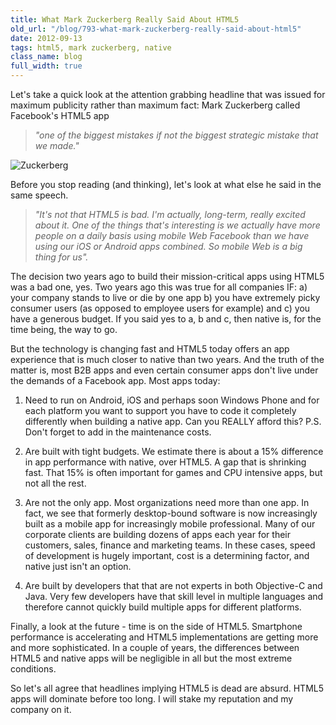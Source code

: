 ```yaml
---
title: What Mark Zuckerberg Really Said About HTML5
old_url: "/blog/793-what-mark-zuckerberg-really-said-about-html5"
date: 2012-09-13
tags: html5, mark zuckerberg, native
class_name: blog
full_width: true
---
```


Let's take a quick look at the attention grabbing headline that was issued for maximum publicity rather than maximum fact: Mark Zuckerberg called Facebook's HTML5 app 

>*"one of the biggest mistakes if not the biggest strategic mistake that we made."*
 

![Zuckerberg](/img/blog/zuckerberg_ready-sfSpan.jpeg "Mark Zuckerberg commenting on HTML5 Apps") 

Before you stop reading (and thinking), let's look at what else he said in the same speech.
 
>*"It's not that HTML5 is bad. I'm actually, long-term, really excited about it. One of the things that's interesting is we actually have more people on a daily basis using mobile Web Facebook than we have using our iOS or Android apps combined. So mobile Web is a big thing for us".*
 
The decision two years ago to build their mission-critical apps using HTML5 was a bad one, yes. Two years ago this was true for all companies IF:  a) your company stands to live or die by one app b) you have extremely picky consumer users (as opposed to employee users for example) and c) you have a generous budget. If you said yes to a, b and c,  then native is, for the time being, the way to go. 
 
But the technology is changing fast and HTML5 today offers an app experience that is much closer to native than two years. And the truth of the matter is, most B2B apps and even certain consumer apps don't live under the demands of a Facebook app. Most apps today:
 
1. Need to run on Android, iOS and perhaps soon Windows Phone and for each platform you want to support you have to code it completely differently when building a native app. Can you REALLY afford this? P.S. Don't forget to add in the maintenance costs.
 
2. Are built with tight budgets. We estimate there is about a 15% difference in app performance with native, over HTML5. A gap that is shrinking fast. That 15% is often important for games and CPU intensive apps, but not all the rest.
 
3. Are not the only app. Most organizations need more than one app. In fact, we see that formerly desktop-bound software is now increasingly built as a mobile app for increasingly mobile professional. Many of our corporate clients are building dozens of apps each year for their customers, sales, finance and marketing teams. In these cases, speed of development is hugely important, cost is a determining factor, and native just isn't an option.
 
4. Are built by developers that that are not experts in both Objective-C and Java. Very few developers have that skill level in multiple languages and therefore cannot quickly build multiple apps for different platforms.
 
Finally, a look at the future - time is on the side of HTML5. Smartphone performance is accelerating and HTML5 implementations are getting more and more sophisticated. In a couple of years, the differences between HTML5 and native apps will be negligible in all but the most extreme conditions. 
 
So let's all agree that headlines implying HTML5 is dead are absurd. HTML5 apps will dominate before too long. I will stake my reputation and my company on it.
 